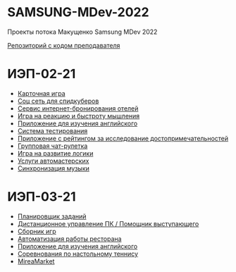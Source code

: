 # SAMSUNG-MDev-2022
Проекты потока Макущенко Samsung MDev 2022

[Репозиторий с кодом преподавателя](https://github.com/CAPCHIK/samsungandroid2021)

# ИЭП-02-21

* [Карточная игра](https://github.com/LuminescentNebula/MyGame)
* [Соц сеть для спидкуберов](https://github.com/alexp0111/Let-scube)
* [Сервис интернет-бронирования отелей](https://github.com/lisseenok/Looking-MDev-2022.git)
* [Игра на реакцию и быстроту мышления](https://github.com/Sinforge/Barabashka_game)
* [Приложение для изучения английского](https://github.com/palyanaff/Samsung_Project_English_Learning)
* [Система тестирования](https://github.com/carbon77/TestingSystemApp)
* [Приложение с рейтингом за исследование достопримечательностей](https://github.com/alex0d/GoCulture)
* [Групповая чат-рулетка](https://github.com/xxavierr404/chatter)
* [Игра на развитие логики](https://github.com/Dyaika/FilterGame)
* [Услуги автомастерских](https://github.com/nerazocharovalsya/Samsung_Project_STO)
* [Синхронизация музыки](https://github.com/BigFrendyoff/MusicSync)

# ИЭП-03-21

* [Планировщик заданий](https://github.com/Dan1l0s/To-do_list)
* [Дистанционное управление ПК / Помощник выступающего](https://github.com/XurRound/DeskLink)
* [Сборник игр](https://github.com/NikitaSimashkin/Airplane)
* [Автоматизация работы ресторана](https://github.com/LilShkrek/Restaurants_automation.git) 
* [Приложение для изучения английского](https://github.com/palyanaff/Samsung_Project_English_Learning)
* [Соревнования по настольному теннису](https://github.com/Te4nick/myCompetes)
* [MireaMarket](https://github.com/freshwhitedoses/MireaMarket)


<!-- * Проект 1
* Проект 2
* Проект 3 -->
